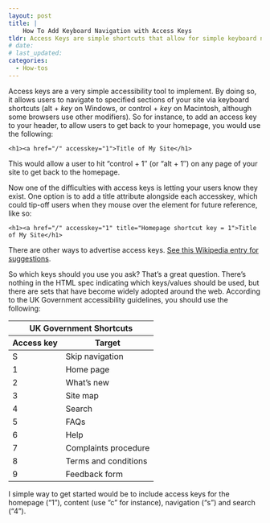 ```yaml
---
layout: post
title: |
    How To Add Keyboard Navigation with Access Keys
tldr: Access Keys are simple shortcuts that allow for simple keyboard navigation
# date:
# last_updated:
categories:
  - How-tos
---
```

Access keys are a very simple accessibility tool to implement. By doing so, it allows users to navigate to specified sections of your site via keyboard shortcuts (alt + _key_ on Windows, or control + _key_ on Macintosh, although some browsers use other modifiers). So for instance, to add an access key to your header, to allow users to get back to your homepage, you would use the following:

    <h1><a href="/" accesskey="1">Title of My Site</h1>

This would allow a user to hit “control + 1″ (or “alt + 1″) on any page of your site to get back to the homepage.

Now one of the difficulties with access keys is letting your users know they exist. One option is to add a title attribute alongside each accesskey, which could tip-off users when they mouse over the element for future reference, like so:

    <h1><a href="/" accesskey="1" title="Homepage shortcut key = 1">Title of My Site</h1>

There are other ways to advertise access keys. [See this Wikipedia entry for suggestions](http://en.wikipedia.org/wiki/Access_key).

So which keys should you use you ask? That’s a great question. There’s nothing in the HTML spec indicating which keys/values should be used, but there are sets that have become widely adopted around the web. According to the UK Government accessibility guidelines, you should use the following:

<table class="table table-striped table-bordered">
  <thead>
    <tr><th colspan="2">UK Government Shortcuts</th></tr>
    <tr><th>Access key</th><th>Target</th></tr>
  </thead>
  <tbody>
    <tr><td>S</td><td>Skip navigation</td></tr>
    <tr><td>1</td><td>Home page</td></tr>
    <tr><td>2</td><td>What’s new</td></tr>
    <tr><td>3</td><td>Site map</td></tr>
    <tr><td>4</td><td>Search</td></tr>
    <tr><td>5</td><td>FAQs</td></tr>
    <tr><td>6</td><td>Help</td></tr>
    <tr><td>7</td><td>Complaints procedure</td></tr>
    <tr><td>8</td><td>Terms and conditions</td></tr>
    <tr><td>9</td><td>Feedback form</td></tr>
  </tbody>
</table>

I simple way to get started would be to include access keys for the homepage (“1”), content (use “c” for instance), navigation (“s”) and search (“4”).